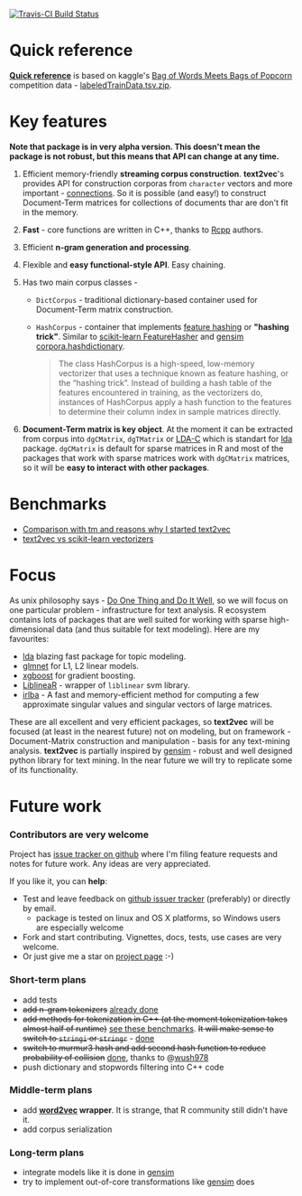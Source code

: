 [![Travis-CI Build Status](https://travis-ci.org/dselivanov/text2vec.svg?branch=master)](https://travis-ci.org/dselivanov/text2vec)
# Quick reference
**[Quick reference](https://github.com/dselivanov/text2vec/wiki/Quick-reference)** is based on kaggle's [Bag of Words Meets Bags of Popcorn](https://www.kaggle.com/c/word2vec-nlp-tutorial) competition data - [labeledTrainData.tsv.zip](https://www.kaggle.com/c/word2vec-nlp-tutorial/download/labeledTrainData.tsv.zip).

# Key features
**Note that package is in very alpha version. This doesn't mean the package is not robust, but this means that API can change at any time.**

1. Efficient memory-friendly **streaming corpus construction**. **text2vec**'s provides API for construction corporas from `character` vectors and more important - [connections](https://stat.ethz.ch/R-manual/R-devel/library/base/html/connections.html). So it is possible (and easy!) to construct Document-Term matrices for collections of documents thar are don't fit in the memory.
2. **Fast** - core functions are written in C++, thanks to [Rcpp](https://cran.r-project.org/web/packages/Rcpp/index.html) authors.
3. Efficient **n-gram generation and processing**.
4. Flexible and **easy functional-style API**. Easy chaining.
5. Has two main corpus classes - 
    - `DictCorpus` - traditional dictionary-based container used for Document-Term matrix construction.
    - `HashCorpus` - container that implements [feature hashing](https://en.wikipedia.org/wiki/Feature_hashing) or **"hashing trick"**. Similar to [scikit-learn FeatureHasher](http://scikit-learn.org/stable/modules/feature_extraction.html#feature-hashing) and  [gensim corpora.hashdictionary](https://radimrehurek.com/gensim/corpora/hashdictionary.html).
    
        > The class HashCorpus is a high-speed, low-memory vectorizer that uses a technique known as feature hashing, or the “hashing trick”. Instead of building a hash table of the features encountered in training, as the vectorizers do, instances of HashCorpus apply a hash function to the features to determine their column index in sample matrices directly. 
    
6. **Document-Term matrix is key object**. At the moment it can be extracted from corpus into `dgCMatrix`, `dgTMatrix` or [LDA-C](https://www.cs.princeton.edu/~blei/lda-c/readme.txt) which is standart for [lda](https://cran.r-project.org/web/packages/lda/index.html) package. `dgCMatrix` is default for sparse matrices in R and most of the packages that work with sparse matrices work with `dgCMatrix` matrices, so it will be **easy to interact with other packages**.


# Benchmarks
- [Comparison with tm and reasons why I started text2vec](https://github.com/dselivanov/text2vec/wiki/Comparison-with-tm)
- [text2vec vs scikit-learn vectorizers](https://github.com/dselivanov/text2vec/wiki/Comparison-with-scikit-learn-vectorizers)

# Focus

As unix philosophy says - [Do One Thing and Do It Well](https://en.wikipedia.org/wiki/Unix_philosophy#Do_One_Thing_and_Do_It_Well), so we will focus on one particular problem - infrastructure for text analysis. R ecosystem contains lots of packages that are well suited for working with sparse high-dimensional data (and thus suitable for text modeling). Here are my favourites:

- [lda](https://cran.r-project.org/web/packages/lda/index.html) blazing fast package for topic modeling.
- [glmnet](https://cran.r-project.org/web/packages/glmnet/index.html) for L1, L2 linear models.
- [xgboost](https://cran.r-project.org/web/packages/xgboost/) for gradient boosting. 
- [LiblineaR](https://cran.r-project.org/web/packages/LiblineaR/index.html) - wrapper of `liblinear` svm library.
- [irlba](https://cran.r-project.org/web/packages/irlba/index.html) - A fast and memory-efficient method for computing a few approximate singular values and singular vectors of large matrices.

These are all excellent and very efficient packages, so **text2vec** will be focused (at least in the nearest future) not on modeling, but on framework - Document-Matrix construction and manipulation - basis for any text-mining analysis. **text2vec** is partially inspired by [gensim](https://radimrehurek.com/gensim/) - robust and well designed python library for text mining. In the near future we will try to replicate some of its functionality.

# Future work

### Contributors are very welcome
Project has [issue tracker on github](https://github.com/dselivanov/text2vec/issues) where I'm filing feature requests and notes for future work. Any ideas are very appreciated.

If you like it, you can **help**:

- Test and leave feedback on [github issuer tracker](https://github.com/dselivanov/text2vec/issues) (preferably) or directly by email.
    - package is tested on linux and OS X platforms, so Windows users are especially welcome
- Fork and start contributing. Vignettes, docs, tests, use cases are very welcome.
- Or just give me a star on [project page](https://github.com/dselivanov/text2vec) :-)

### Short-term plans
- add tests
- ~~add n-gram tokenizers~~ [already done](https://github.com/dselivanov/text2vec/issues/6)
- ~~add methods for tokenization in C++ (at the moment tokenization takes almost half of runtime)~~ [see these benchmarks](https://github.com/dselivanov/text2vec/issues/2). ~~It will make sense to switch to `stringi` or `stringr`~~ - [done](https://github.com/dselivanov/text2vec/issues/18)
- ~~switch to murmur3 hash and add second hash function to reduce probability of collision~~ [done](https://github.com/dselivanov/text2vec/issues/8), thanks to @[wush978](https://github.com/wush978/FeatureHashing/issues/96)
- push dictionary and stopwords filtering into C++ code

### Middle-term plans
- add **[word2vec](https://code.google.com/p/word2vec/) wrapper**. It is strange, that R community still didn't have it.
- add corpus serialization

### Long-term plans
- integrate models like it is done in [gensim](https://radimrehurek.com/gensim/)
- try to implement out-of-core transformations like [gensim](https://radimrehurek.com/gensim/) does
